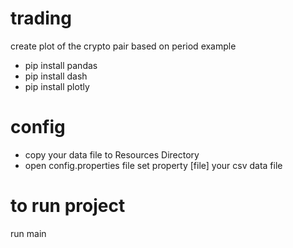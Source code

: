 # trading
create plot of the crypto pair based on period example

- pip install pandas
- pip install dash
- pip install plotly

# config
- copy your data file to Resources Directory
- open config.properties file set property [file] your csv data file

# to run project 
run main 

